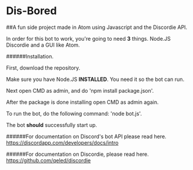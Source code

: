 # Dis-Bored
##A fun side project made in Atom using Javascript and the Discordie API.

In order for this bot to work, you're going to need **3** things.
Node.JS
Discordie
and a GUI like Atom.

######Installation.

First, download the repository.

Make sure you have Node.JS **INSTALLED**. You need it so the bot can run.

Next open CMD as admin, and do 'npm install package.json'.

After the package is done installing open CMD as admin again.

To run the bot, do the following command: 'node bot.js'.

The bot **should** successfully start up.

######For documentation on Discord's bot API please read here.
https://discordapp.com/developers/docs/intro

######For documentation on Discordie, please read here.
https://github.com/qeled/discordie
